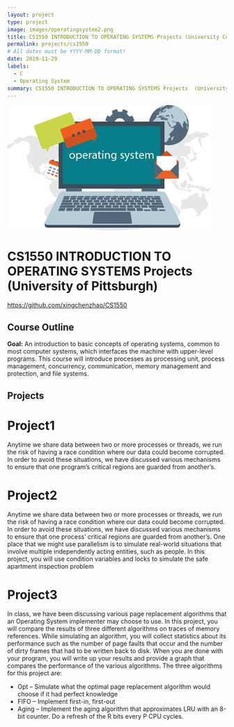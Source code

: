 ```yaml
---
layout: project
type: project
image: images/operatingsystem2.png
title: CS1550 INTRODUCTION TO OPERATING SYSTEMS Projects (University Course)
permalink: projects/cs1550
# All dates must be YYYY-MM-DD format!
date: 2019-11-29
labels:
  - C
  - Operating System
summary: CS1550 INTRODUCTION TO OPERATING SYSTEMS Projects  (University of Pittsburgh)
---
```


<div class="ui small rounded images">
  <img class="ui image" src="../images/operatingsystem2.png">
</div>

# CS1550 INTRODUCTION TO OPERATING SYSTEMS Projects (University of Pittsburgh)

https://github.com/xingchenzhao/CS1550

## Course Outline

**Goal:**
An introduction to basic concepts of operating systems, common to most computer systems, which interfaces the machine with upper-level programs. This course will introduce processes as processing unit, process management, concurrency, communication, memory management and protection, and file systems.

## Projects

# Project1

Anytime we share data between two or more processes or threads, we run the risk of having a race condition where our data could become corrupted. In order to avoid these situations, we have discussed various mechanisms to ensure that one program’s critical regions are guarded from another’s.

# Project2

Anytime we share data between two or more processes or threads, we run the risk of having a race condition where our data could become corrupted. In order to avoid these situations, we have discussed various mechanisms to ensure that one process’ critical regions are guarded from another’s.
One place that we might use parallelism is to simulate real-world situations that involve multiple independently acting entities, such as people. In this project, you will use condition variables and locks to simulate the safe apartment inspection problem

# Project3

In class, we have been discussing various page replacement algorithms that an Operating System implementer may choose to use. In this project, you will compare the results of three different algorithms on traces of memory references. While simulating an algorithm, you will collect statistics about its performance such as the number of page faults that occur and the number of dirty frames that had to be written back to disk. When you are done with your program, you will write up your results and provide a graph that compares the performance of the various algorithms.
The three algorithms for this project are:

- Opt – Simulate what the optimal page replacement algorithm would choose if it had perfect knowledge
- FIFO – Implement first-in, first-out
- Aging – Implement the aging algorithm that approximates LRU with an 8-bit counter. Do a refresh of the R bits every P CPU cycles.
